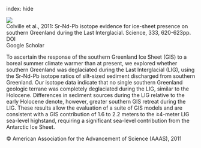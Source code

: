 index: hide

<div class="Citation">
    <div class="Citation-thumb CitationThumb-linked"  data-href="https://doi.org/10.1126/science.1204673">
      <img src="https://static.claimspace.cloud/climate-study-static/refs/thumbs/5/Colville_et_al_2011-thumb.png" />
    </div>

  <div class="Citation-body">
    <div class="Citation-text">Colville et al., 2011: Sr-Nd-Pb isotope evidence for ice-sheet presence on southern Greenland during the Last Interglacial. <span class="Article-journal">Science, </span><span class="Article-volume">333, </span>620-623pp.</div>
    <div class="Citation-links">
      <div class="CitationLink" data-href="https://doi.org/10.1126/science.1204673">
        <div class="CitationLink-icon CitationLink-Doi"></div>
        <div class="CitationLink-text">DOI</div>
      </div>
      <div class="CitationLink" data-href="https://scholar.google.com/scholar?q=10.1126/science.1204673">
        <div class="CitationLink-icon CitationLink-Scholar"></div>
        <div class="CitationLink-text">Google Scholar</div>
      </div>
    </div>
  </div>
</div>

To ascertain the response of the southern Greenland Ice Sheet (GIS) to a boreal summer climate warmer than at present, we explored whether southern Greenland was deglaciated during the Last Interglacial (LIG), using the Sr-Nd-Pb isotope ratios of silt-sized sediment discharged from southern Greenland. Our isotope data indicate that no single southern Greenland geologic terrane was completely deglaciated during the LIG, similar to the Holocene. Differences in sediment sources during the LIG relative to the early Holocene denote, however, greater southern GIS retreat during the LIG. These results allow the evaluation of a suite of GIS models and are consistent with a GIS contribution of 1.6 to 2.2 meters to the ≥4-meter LIG sea-level highstand, requiring a significant sea-level contribution from the Antarctic Ice Sheet.

<div class="Citation-copy">
&copy; American Association for the Advancement of Science (AAAS), 2011
</div>